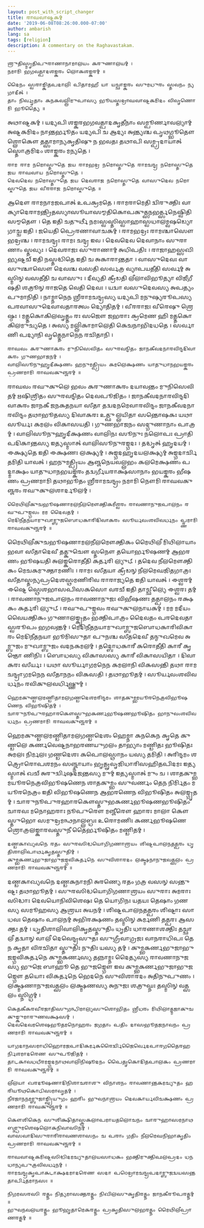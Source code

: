 ```yaml
---
layout: post_with_script_changer
title: 𑌰𑌾𑌘𑌵𑌾𑌷𑍍𑌟𑌕𑌮𑍍
date: '2019-06-08T08:26:00.000-07:00'
author: ambarish
lang: sa
tags: [religion]
description: A commentary on the Raghavastakam.
---
```


    𑌶𑍍𑌰𑍁𑌤𑌿𑌸𑍍𑌮𑍃𑌤𑌿𑌪𑍁𑌰𑌾𑌣𑌾𑌨𑌾𑌮𑌾𑌲𑌯𑌂 𑌕𑌰𑍁𑌣𑌾𑌲𑌯𑌮𑍍 ।
    𑌨𑌮𑌾𑌮𑌿 𑌭𑌗𑌵𑌤𑍍𑌪𑌾𑌦𑌶𑌙𑍍𑌕𑌰𑌂 𑌲𑍋𑌕𑌶𑌙𑍍𑌕𑌰𑌮𑍍 ॥

    𑌦𑍈𑌨𑌂 𑌸𑍍𑌵𑌰𑌾𑌙𑍍𑌕𑌿𑌤𑌪𑌦𑌾𑌲𑌿 𑌪𑌿𑌤𑌾𑌮𑌹𑍀 𑌯𑌾 𑌯𑌚𑍍𑌛𑌾𑌙𑍍𑌕𑌰𑌂 𑌸𑍁𑌮𑌧𑍁𑌰𑌂 𑌸𑍍𑌤𑌵𑌨𑌂 𑌨𑍍𑌯𑌗𑌾𑌦𑍀𑌤𑍍 ।
    𑌤𑌾𑌂 𑌨𑌿𑌰𑍍𑌵𑍃𑌤𑌾𑌂 𑌕𑌨𑌕𑌵𑌲𑍍𑌲𑌿𑌮𑍁𑌪𑌾𑌸𑍍𑌯 𑌭𑍂𑌯𑌸𑍍𑌤𑌦𑍍𑌰𑌾𑌘𑌵𑌾𑌷𑍍𑌟𑌕𑌮𑌿𑌦𑌂 𑌵𑌿𑌵𑍃𑌣𑍋𑌮𑌿 𑌭𑍂𑌤𑍍𑌯𑍈 ॥

𑌅𑌥𑌾𑌷𑍍𑌟𑌕𑌮𑍍 । 𑌯𑌦𑍍𑌯𑌪𑌿 𑌶𑌙𑍍𑌕𑌰𑌭𑌗𑌵𑌤𑍍𑌪𑌾𑌦𑌕𑍃𑌤𑍀𑌨𑌾𑌂 𑌸𑌮𑍍𑌪𑍂𑌰𑍍𑌣𑌾𑌵𑌲𑍍𑌯𑌾𑌮𑍍 𑌅𑌷𑍍𑌟𑌕𑌮𑌿𑌦𑌂 𑌨𑌾𑌨𑍍𑌤𑌰𑍍𑌭𑍂𑌤𑌂 𑌯𑌦𑍍𑌯𑌪𑌿 𑌚 𑌆𑌦𑍍𑌯𑌃 𑌅𑌨𑍍𑌤𑍍𑌯𑌶𑍍𑌚 𑌪𑍃𑌥𑌗𑍍𑌭𑍂𑌤𑍌 𑌶𑍍𑌲𑍋𑌕𑍌 𑌤𑌤𑍍𑌸𑌾𑌮𑌾𑌨𑍍𑌯𑌕𑍃𑌤𑌿𑌷𑍁 𑌨 𑌭𑌵𑌤𑌃 𑌤𑌥𑌾𑌪𑌿 𑌸𑌮𑍍𑌪𑍍𑌰𑌦𑌾𑌯𑌾𑌤𑍍 𑌸𑍍𑌤𑍋𑌤𑍍𑌰𑌮𑌿𑌦𑌂 𑌶𑌾𑌙𑍍𑌕𑌰𑌂 𑌮𑌨𑍍𑌯𑌤𑍇 ।

    𑌰𑌾𑌮 𑌰𑌾𑌮 𑌨𑌮𑍋𑌸𑍍𑌤𑍁𑌤𑍇 𑌜𑌯 𑌰𑌾𑌮𑌭𑌦𑍍𑌰 𑌨𑌮𑍋𑌸𑍍𑌤𑍁𑌤𑍇 𑌰𑌾𑌮𑌚𑌨𑍍𑌦𑍍𑌰 𑌨𑌮𑍋𑌸𑍍𑌤𑍁𑌤𑍇 𑌜𑌯 𑌰𑌾𑌘𑌵𑌾𑌯 𑌨𑌮𑍋𑌸𑍍𑌤𑍁𑌤𑍇 ।
    𑌦𑍇𑌵𑌦𑍇𑌵 𑌨𑌮𑍋𑌸𑍍𑌤𑍁𑌤𑍇 𑌜𑌯 𑌦𑍇𑌵𑌰𑌾𑌜 𑌨𑌮𑍋𑌸𑍍𑌤𑍁𑌤𑍇 𑌵𑌾𑌸𑍁𑌦𑍇𑌵 𑌨𑌮𑍋𑌸𑍍𑌤𑍁𑌤𑍇 𑌜𑌯 𑌵𑍀𑌰𑌰𑌾𑌜 𑌨𑌮𑍋𑌸𑍍𑌤𑍁𑌤𑍇 ॥

𑌆𑌦𑍌 𑌰𑌾𑌮𑌨𑌾𑌮𑌜𑌪𑌾𑌤𑍍 𑌉𑌪𑌕𑍍𑌰𑌮𑌤𑍇 । 𑌰𑌾𑌮𑌰𑌾𑌮𑍇𑌤𑌿 𑌦𑍍𑌵𑌿𑌰𑍁𑌕𑍍𑌤𑌿𑌃 𑌵𑌾𑌕𑍍𑌯𑌾𑌦𑍇𑌰𑌾𑌮𑌨𑍍𑌤𑍍𑌰𑌿𑌤𑌸𑍍𑌯𑌾𑌸𑍂𑌯𑌾𑌸𑌮𑍍𑌮𑌤𑌿𑌕𑍋𑌪𑌕𑍁𑌤𑍍𑌸𑌨𑌭𑌰𑍍𑌤𑍍𑌸𑌨𑍇𑌷𑍍𑌵𑌿𑌤𑌿 𑌸𑌮𑍍𑌮𑌤𑍌 । 𑌤𑍇 𑌇𑌤𑌿 𑌚𑌤𑍁𑌰𑍍𑌥𑍀 𑌨𑌮𑌃𑌸𑍍𑌵𑌸𑍍𑌤𑌿𑌸𑍍𑌵𑌾𑌹𑌾𑌸𑍍𑌵𑌧𑌾𑌲𑌮𑍍𑌵𑌷𑌡𑍍𑌯𑍋𑌗𑌾𑌚𑍍𑌚 𑌇𑌤𑌿 । 𑌜𑌯𑍇𑌤𑌿 𑌪𑍍𑌰𑍇𑌰𑌣𑌾𑌵𑌾𑌚𑌕𑌮𑍍 । 𑌰𑌾𑌮𑌭𑌦𑍍𑌰𑌃 𑌰𑌾𑌮𑌶𑍍𑌚𑌾𑌸𑍌 𑌭𑌦𑍍𑌰𑌶𑍍𑌚 । 𑌰𑌾𑌮𑌚𑌨𑍍𑌦𑍍𑌰𑌃 𑌰𑌾𑌮𑌃 𑌚𑌨𑍍𑌦𑍍𑌰 𑌇𑌵 । 𑌦𑍇𑌵𑌦𑍇𑌵 𑌦𑍇𑌵𑌾𑌨𑌾𑌂 𑌸𑍁𑌰𑌾𑌣𑌾𑌂 𑌸𑍍𑌤𑌵𑍍𑌯𑌃 । 𑌦𑍇𑌵𑌰𑌾𑌜𑌃 𑌸𑍁𑌰𑌾𑌣𑌾𑌮𑍍 𑌅𑌧𑌿𑌪𑌤𑌿𑌃 । 𑌰𑌾𑌜𑌾𑌹𑌸𑍍𑌸𑌖𑌿𑌭𑍍𑌯𑌷𑍍𑌟𑌚𑍍 𑌇𑌤𑌿 𑌨𑌸𑍍𑌤𑌦𑍍𑌧𑌿𑌤𑍇 𑌇𑌤𑌿 𑌚 𑌅𑌕𑌾𑌰𑌾𑌨𑍍𑌤𑌤𑌾 । 𑌵𑌾𑌸𑍁𑌦𑍇𑌵𑌃 𑌵𑌾𑌸𑍁𑌶𑍍𑌚𑌾𑌸𑍌 𑌦𑍇𑌵𑌶𑍍𑌚 𑌵𑌸𑌤𑌿 𑌸𑌰𑍍𑌵𑌤𑍍𑌰 𑌵𑍍𑌯𑌾𑌪𑌯𑌤𑍀𑌤𑌿 𑌸𑌰𑍍𑌵𑌮𑍍 𑌅𑌸𑍍𑌮𑌿𑌨𑍍 𑌵𑌸𑌤𑍀𑌤𑌿 𑌚 𑌵𑌾𑌸𑍁𑌃 । 𑌦𑍀𑌵𑍍𑌯𑌤𑌿 𑌕𑍍𑌰𑍀𑌡𑌤𑌿 𑌲𑍀𑌲𑌾𑌵𑌿𑌭𑍂𑌤𑍍𑌯𑌾 𑌵𑌿𑌜𑍀𑌗𑍀𑌷𑌤𑌿 𑌶𑌤𑍍𑌰𑍂𑌨𑍍 𑌰𑌾𑌜𑌤𑍇 𑌵𑍇𑌤𑌿 𑌦𑍇𑌵𑌃 । 𑌯𑌦𑍍𑌵𑌾 𑌵𑌸𑍁𑌦𑍇𑌵𑌸𑍍𑌯 𑌅𑌪𑌤𑍍𑌯𑌂 𑌪𑍁𑌮𑌾𑌨𑌿𑌤𑌿 । 𑌨𑌾𑌮𑍍𑌨𑌾𑌨𑍇𑌨 𑌶𑍍𑌰𑍀𑌰𑌾𑌮𑌚𑌨𑍍𑌦𑍍𑌰𑌸𑍍𑌯 𑌯𑌦𑍍𑌯𑌪𑌿 𑌮𑌨𑍁𑌷𑍍𑌯𑌰𑍂𑌪𑌸𑍍𑌯 𑌪𑌰𑌵𑌾𑌸𑍁𑌦𑍇𑌵𑌾𑌵𑌤𑌾𑌰𑌤𑍍𑌵𑌂 𑌦𑍍𑌯𑍋𑌤𑌿𑌤𑌮𑍍 । 𑌵𑍀𑌰𑌰𑌾𑌜𑌃 𑌵𑍀𑌰𑍇𑌷𑍁 𑌶𑍍𑌰𑍇𑌷𑍍𑌠𑌃 । 𑌮𑌤𑍍𑌤𑌕𑍋𑌕𑌿𑌲𑌵𑍃𑌤𑍍𑌤𑌂 𑌰𑌃 𑌸𑌜𑍌 𑌜𑌭𑌰𑌾𑌃 𑌕𑍍𑌰𑌮𑍇𑌣 𑌹𑌿 𑌮𑌤𑍍𑌤𑌕𑍋𑌕𑌿𑌲𑌮𑍁𑌚𑍍𑌯𑌤𑍇 । 𑌅𑌸𑍍𑌯 𑌮𑌲𑍍𑌲𑌿𑌕𑌾𑌮𑌾𑌲𑍇𑌤𑌿 𑌕𑍇𑌚𑌨𑌾𑌭𑌿𑌦𑌧𑌤𑍇 । 𑌸𑌰𑍍𑌵𑌾𑌣𑌿 𑌪𑌦𑍍𑌯𑌾𑌨𑌿 𑌵𑍃𑌤𑍍𑌤𑍇𑌨𑌾𑌨𑍇𑌨 𑌰𑌚𑌿𑌤𑌾𑌨𑌿 ।

    𑌰𑌾𑌘𑌵𑌂 𑌕𑌰𑍁𑌣𑌾𑌕𑌰𑌂 𑌮𑍁𑌨𑌿𑌸𑍇𑌵𑌿𑌤𑌂 𑌸𑍁𑌰𑌵𑌨𑍍𑌦𑌿𑌤𑌂 𑌜𑌾𑌨𑌕𑍀𑌵𑌦𑌨𑌾𑌰𑌵𑌿𑌨𑍍𑌦𑌦𑌿𑌵𑌾𑌕𑌰𑌂 𑌗𑍁𑌣𑌭𑌾𑌜𑌨𑌮𑍍 ।
    𑌵𑌾𑌲𑌿𑌸𑍂𑌨𑍁𑌹𑍃𑌦𑍀𑌕𑍍𑌷𑌣𑌂 𑌹𑌨𑍁𑌮𑌤𑍍𑌪𑍍𑌰𑌿𑌯𑌂 𑌕𑌮𑌲𑍇𑌕𑍍𑌷𑌣𑌂 𑌯𑌾𑌤𑍁𑌧𑌾𑌨𑌭𑌯𑌙𑍍𑌕𑌰𑌂 𑌪𑍍𑌰𑌣𑌮𑌾𑌮𑌿 𑌰𑌾𑌘𑌵𑌕𑍁𑌞𑍍𑌜𑌰𑌮𑍍 ॥

𑌰𑌾𑌘𑌵𑌂 𑌰𑌘𑍁𑌕𑍁𑌲𑍇 𑌭𑌵𑌂 𑌕𑌰𑍁𑌣𑌾𑌕𑌰𑌂 𑌦𑌯𑌾𑌵𑌨𑍍𑌤𑌂 𑌮𑍁𑌨𑌿𑌸𑍇𑌵𑌿𑌤𑌮𑍍 𑌋𑌷𑌿𑌶𑍍𑌰𑌿𑌤𑌂 𑌸𑍁𑌰𑌵𑌨𑍍𑌦𑌿𑌤𑌂 𑌦𑍇𑌵𑌪𑍂𑌜𑌿𑌤𑌂 । 𑌜𑌾𑌨𑌕𑍀𑌵𑌦𑌨𑌾𑌰𑌵𑌿𑌨𑍍𑌦𑌦𑌿𑌵𑌾𑌕𑌰𑌂 𑌜𑌾𑌨𑌕𑍀 𑌜𑌨𑌕𑌤𑌨𑌯𑌾 𑌸𑍀𑌤𑌾 𑌤𑌦𑍍𑌵𑌦𑌨𑌮𑍇𑌵𑌾𑌰𑌵𑌿𑌨𑍍𑌦𑌂 𑌜𑌾𑌨𑌕𑍀𑌵𑌦𑌨𑌾𑌰𑌵𑌿𑌨𑍍𑌦𑌂 𑌤𑌥𑌾𑌭𑍂𑌤𑌸𑍍𑌯 𑌦𑌿𑌵𑌾𑌕𑌰𑌃 𑌉𑌤𑍍𑌫𑍁𑌲𑍍𑌲𑌯𑌿𑌤𑌾 𑌸𑌨𑍍𑌤𑍋𑌷𑌕𑌃 𑌯𑌥𑌾 𑌸𑍂𑌰𑍍𑌯𑌃 𑌕𑌮𑌲𑌂 𑌵𑌿𑌕𑌾𑌸𑌯𑌤𑌿 । 𑌗𑍁𑌣𑌭𑌾𑌜𑌨𑌂 𑌸𑌦𑍍𑌗𑍁𑌣𑌾𑌨𑌾𑌂 𑌪𑌾𑌤𑍍𑌰𑌮𑍍 । 𑌵𑌾𑌲𑌿𑌸𑍂𑌨𑍁𑌹𑍃𑌦𑍀𑌕𑍍𑌷𑌣𑌂 𑌵𑌾𑌲𑌿𑌨𑌃 𑌸𑍂𑌨𑍁𑌃 𑌨𑌲𑍋𑌪𑌃 𑌪𑍍𑌰𑌾𑌤𑌿𑌪𑌦𑌿𑌕𑌾𑌨𑍍𑌤𑌸𑍍𑌯 𑌇𑌤𑍍𑌯𑌸𑍍𑌮𑌾𑌤𑍍 𑌵𑌾𑌲𑌿𑌸𑍂𑌨𑍁𑌰𑌙𑍍𑌗𑌦𑌃 । 𑌤𑌦𑍍𑌧𑍃𑌤𑍍 𑌹𑍃𑌦𑌯𑌮𑍍 । 𑌈𑌕𑍍𑌷𑍍𑌯𑌤𑍇 𑌇𑌤𑌿 𑌈𑌕𑍍𑌷𑌣𑌃 𑌲𑌕𑍍𑌷𑍍𑌯𑌮𑍍 । 𑌅𑌙𑍍𑌗𑌦𑌹𑍃𑌦𑌯𑌲𑌕𑍍𑌷𑍍𑌯𑌮𑍍 𑌅𑌙𑍍𑌗𑌦𑌾𑌰𑍍𑌚𑌿𑌤𑌮𑌿𑌤𑌿 𑌯𑌾𑌵𑌤𑍍 । 𑌹𑌨𑍁𑌮𑌤𑍍𑌪𑍍𑌰𑌿𑌯𑌂 𑌆𑌞𑍍𑌜𑌨𑍇𑌯𑌵𑌲𑍍𑌲𑌭𑌂 𑌕𑌲𑌮𑍇𑌕𑍍𑌷𑌣𑌂 𑌪𑌦𑍍𑌮𑌾𑌕𑍍𑌷𑌂 𑌯𑌾𑌤𑍁𑌧𑌾𑌨𑌭𑌯𑌙𑍍𑌕𑌰𑌂 𑌤𑌦𑍍𑌵𑌰𑍍𑌗𑍀𑌯𑌰𑌾𑌕𑍍𑌷𑌸𑌾𑌨𑌾𑌂 𑌭𑌯𑌙𑍍𑌕𑌰𑌂 𑌭𑍀𑌷𑌣𑌂 𑌪𑍍𑌰𑌣𑌮𑌾𑌮𑌿 𑌤𑌥𑌾𑌭𑍂𑌤𑌂 𑌶𑍍𑌰𑍀𑌰𑌾𑌮𑌚𑌨𑍍𑌦𑍍𑌰𑌂 𑌨𑌮𑌾𑌮𑌿 𑌨𑍌𑌮𑌿 𑌰𑌾𑌘𑌵𑌕𑍁𑌞𑍍𑌜𑌰𑌂 𑌰𑌘𑍁𑌕𑍁𑌲𑌶𑌾𑌰𑍍𑌦𑍂𑌲𑌮𑍍 ।

    𑌮𑍈𑌥𑌿𑌲𑍀𑌕𑍁𑌚𑌭𑍂𑌷𑌣𑌾𑌮𑌲𑌨𑍀𑌲𑌮𑍌𑌕𑍍𑌤𑌿𑌕𑌮𑍀𑌶𑍍𑌵𑌰𑌂 𑌰𑌾𑌵𑌣𑌾𑌨𑍁𑌜𑌪𑌾𑌲𑌨𑌂 𑌰𑌘𑍁𑌪𑍁𑌙𑍍𑌗𑌵𑌂 𑌮𑌮 𑌦𑍈𑌵𑌤𑌮𑍍 ।
    𑌮𑍇𑌦𑌿𑌨𑍀𑌤𑌨𑌯𑌾𑌮𑍁𑌖𑌾𑌮𑍍𑌬𑍁𑌜𑌬𑍋𑌧𑌕𑌾𑌰𑌿𑌦𑌿𑌵𑌾𑌕𑌰𑌂 𑌸𑍂𑌰𑍍𑌯𑌵𑌂𑌶𑌵𑌿𑌵𑌰𑍍𑌧𑌨𑌂 𑌪𑍍𑌰𑍍𑌣𑌮𑌾𑌮𑌿 𑌰𑌾𑌘𑌵𑌕𑍁𑌞𑍍𑌜𑌰𑌮𑍍 ॥

𑌮𑍈𑌥𑌿𑌲𑍀𑌕𑍁𑌚𑌭𑍂𑌷𑌣𑌾𑌮𑌲𑌨𑍀𑌲𑌮𑍌𑌕𑍍𑌤𑌿𑌕𑌂 𑌮𑍈𑌥𑌿𑌲𑍀 𑌮𑌿𑌥𑌿𑌲𑌾𑌯𑌾𑌂 𑌭𑌵𑌾 𑌸𑍀𑌤𑌾𑌦𑍇𑌵𑍀 𑌤𑌤𑍍𑌕𑍁𑌚𑍌 𑌸𑍍𑌤𑌨𑍌 𑌤𑌯𑍋𑌰𑍍𑌭𑍂𑌷𑌣𑌮𑍍 𑌆𑌭𑌰𑌣𑌂 𑌭𑍂𑌷𑌯𑌤𑌿 𑌅𑌲𑌙𑍍𑌕𑌰𑍋𑌤𑍀𑌤𑌿 𑌕𑌰𑍍𑌤𑌰𑌿 𑌲𑍍𑌯𑍁𑌟𑍍 । 𑌤𑌦𑍇𑌵 𑌨𑍀𑌲𑌮𑍌𑌕𑍍𑌤𑌿𑌕𑌂 𑌮𑍇𑌚𑌕𑌮𑍁𑌕𑍍𑌤𑌾𑌮𑌣𑌿𑌃 । 𑌰𑌾𑌮𑌃 𑌸𑍀𑌤𑌯𑌾 𑌕𑍍𑌰𑍀𑌡𑌨𑍍 𑌨𑍀𑌲𑌮𑍇𑌘𑌜𑌿𑌤𑌗𑌾𑌤𑍍𑌰𑌃 𑌸𑍀𑌤𑌾𑌸𑍍𑌤𑌨𑍍𑌯𑌪𑍍𑌰𑌦𑍇𑌶𑌸𑍍𑌥𑌮𑌣𑌿𑌰𑌿𑌵 𑌰𑌾𑌰𑌾𑌜𑍍𑌯𑌤𑍇 𑌇𑌤𑌿 𑌯𑌾𑌵𑌤𑍍 । 𑌈𑌶𑍍𑌵𑌰𑌮𑍍 𑌈𑌷𑍍𑌟𑍇 𑌸𑍍𑌥𑍇𑌶𑌭𑌾𑌸𑌪𑌿𑌸𑌕𑌸𑍋 𑌵𑌰𑌚𑍍 𑌇𑌤𑌿 𑌤𑌾𑌚𑍍𑌛𑍀𑌲𑍍𑌯𑍇 𑌈𑌶𑍍𑌵𑌰𑌃 𑌤𑌮𑍍 ।   𑌰𑌾𑌵𑌣𑌾𑌨𑍁𑌜𑌪𑌾𑌲𑌨𑌂 𑌰𑌾𑌵𑌣𑌾𑌨𑍁𑌜𑌃 𑌵𑌿𑌭𑍀𑌷𑌣𑌃 𑌤𑌤𑍍𑌪𑌾𑌲𑌨𑌂 𑌰𑌕𑍍𑌷𑌕𑌂 𑌕𑌰𑍍𑌤𑌰𑌿 𑌲𑍍𑌯𑍁𑌟𑍍 । 𑌰𑌘𑍁𑌪𑍁𑌙𑍍𑌗𑌵𑌂 𑌰𑌘𑍁𑌕𑍁𑌲𑌨𑌾𑌯𑌕𑌮𑍍 । 𑌮𑌮 𑌮𑌦𑍀𑌯𑌂 𑌵𑍈𑌯𑌕𑍍𑌤𑌿𑌕𑌂 𑌗𑍁𑌣𑌾𑌲𑌙𑍍𑌕𑍃𑌤𑌂 𑌭𑌕𑍍𑌤𑌿𑌪𑌾𑌤𑍍𑌰𑌂 𑌦𑍈𑌵𑌤𑌂 𑌪𑌰𑌦𑍇𑌵𑌤𑌾𑌸𑍍𑌵𑌰𑍂𑌪𑌂 𑌭𑌗𑌵𑌨𑍍𑌤𑌮𑍍 । 𑌮𑍇𑌦𑌿𑌨𑍀𑌤𑌨𑌯𑌾𑌮𑍁𑌖𑌾𑌮𑍍𑌬𑍁𑌜𑌬𑍋𑌧𑌕𑌾𑌰𑌿𑌵𑌿𑌕𑌾𑌰𑌂 𑌮𑍇𑌦𑌿𑌨𑍀𑌤𑌨𑌯𑌾 𑌭𑍂𑌮𑌿𑌸𑍁𑌤𑌾 𑌪𑍁𑌨𑌶𑍍𑌚 𑌸𑍀𑌤𑌦𑍇𑌵𑍀 𑌤𑌨𑍍𑌮𑍁𑌖𑌮𑍇𑌵 𑌅𑌮𑍍𑌬𑍁𑌜𑌂 𑌮𑍁𑌖𑌾𑌮𑍍𑌬𑍁𑌜𑌂 𑌵𑌦𑌨𑌕𑌮𑌲𑌮𑍍 । 𑌤𑌦𑍍𑌬𑍋𑌧𑌕𑌾𑌰𑍀 𑌕𑌰𑍋𑌤𑍀𑌤𑌿 𑌕𑌾𑌰𑍀 𑌕𑍃𑌞𑍋 𑌣𑌿𑌨𑌿𑌃 । 𑌬𑍋𑌧𑌸𑍍𑌯 𑌵𑌿𑌕𑌾𑌸𑌸𑍍𑌯 𑌕𑌾𑌰𑍀 𑌵𑌿𑌕𑌾𑌸𑌯𑌿𑌤𑌾 । 𑌦𑌿𑌵𑌾𑌕𑌰𑌃 𑌸𑍀𑌰𑍍𑌯𑌃 । 𑌯𑌥𑌾 𑌸𑍂𑌰𑍍𑌯𑌾𑌗𑌮𑌨𑍇𑌨 𑌕𑌮𑌲𑌾𑌨𑌿 𑌵𑌿𑌕𑌸𑌨𑍍𑌤𑌿 𑌤𑌥𑌾 𑌰𑌾𑌮𑌚𑌨𑍍𑌦𑍍𑌰𑌾𑌗𑌮𑌨𑍇𑌨 𑌸𑍀𑌤𑌾𑌨𑌨𑌂 𑌵𑌿𑌕𑌸𑌤𑌿 । 𑌤𑌥𑌾𑌭𑍂𑌤𑌮𑍍 । 𑌸𑍂𑌰𑍍𑌯𑌵𑌂𑌶𑌵𑌿𑌵𑌰𑍍𑌧𑌨𑌂 𑌰𑌵𑌿𑌕𑍁𑌲𑌵𑌰𑍍𑌧𑌿𑌷𑍍𑌣𑍁𑌮𑍍 ।

    𑌹𑍇𑌮𑌕𑍁𑌣𑍍𑌡𑌲𑌮𑌣𑍍𑌡𑌿𑌤𑌾𑌮𑌲𑌗𑌣𑍍𑌡𑌦𑍇𑌶𑌮𑌰𑌿𑌨𑍍𑌦𑌮𑌂 𑌶𑌾𑌤𑌕𑍁𑌮𑍍𑌭𑌮𑌯𑍂𑌰𑌨𑍇𑌤𑍍𑌰𑌵𑌿𑌭𑍂𑌷𑌣𑍇𑌨 𑌵𑌿𑌭𑍂𑌷𑌿𑌤𑌮𑍍 ।
    𑌚𑌾𑌰𑍁𑌨𑍂𑌪𑍁𑌰𑌹𑌾𑌰𑌕𑍌𑌸𑍍𑌤𑍁𑌭𑌕𑌰𑍍𑌣𑌭𑍂𑌷𑌣𑌭𑍂𑌷𑌿𑌤𑌂 𑌭𑌾𑌨𑍁𑌵𑌂𑌶𑌵𑌿𑌵𑌰𑍍𑌧𑌨𑌂 𑌪𑍍𑌰𑌣𑌮𑌾𑌮𑌿 𑌰𑌾𑌘𑌵𑌕𑍁𑌞𑍍𑌜𑌰𑌮𑍍 ॥

𑌹𑍇𑌮𑌕𑍁𑌣𑍍𑌡𑌲𑌮𑌣𑍍𑌡𑌿𑌤𑌾𑌮𑌲𑌗𑌣𑍍𑌡𑌦𑍇𑌶𑌂 𑌹𑍇𑌮𑍍𑌨𑌾 𑌕𑌨𑌕𑍇𑌨 𑌕𑍃𑌤𑍇 𑌕𑍁𑌣𑍍𑌡𑌲𑍇 𑌕𑌰𑍍𑌣𑌵𑍇𑌷𑍍𑌟𑌨𑌾𑌭𑌰𑌣𑌯𑍁𑌗𑌲𑌂 𑌤𑌾𑌭𑍍𑌯𑌾𑌂 𑌮𑌣𑍍𑌡𑌿𑌤𑌃 𑌭𑍂𑌷𑌿𑌤𑌃 𑌅𑌮𑌲𑌃 𑌨𑌿𑌰𑍍𑌮𑌲𑌃 𑌗𑌣𑍍𑌡𑌦𑍇𑌶𑌃 𑌕𑌪𑍋𑌲𑌸𑍍𑌥𑌾𑌨𑌂 𑌯𑌸𑍍𑌯 𑌤𑌮𑌿𑌤𑌿 । 𑌅𑌰𑌿𑌨𑍍𑌦𑌮𑌂 𑌶𑌤𑍍𑌰𑍍𑌰𑍋𑌰𑍋𑌪𑌶𑌮𑌨𑌂 𑌸𑌞𑍍𑌜𑍍𑌨𑌾𑌯𑌾𑌂 𑌭𑍃𑌤𑍄𑌵𑍃𑌜𑌿𑌧𑌾𑌰𑌿𑌸𑌹𑌿𑌤𑌪𑌿𑌦𑌮𑌃 𑌇𑌤𑍍𑌯𑌸𑍍𑌮𑌾𑌤𑍍 𑌖𑌚𑍍 𑌅𑌰𑍁𑌰𑍍𑌦𑍍𑌵𑌿𑌷𑌦𑌜𑌨𑍍𑌤𑌸𑍍𑌯 𑌮𑍁𑌮𑍍 𑌇𑌤𑍍𑌯𑌸𑍍𑌮𑌾𑌤𑍍 𑌮𑍁𑌂 𑌚 । 𑌶𑌾𑌤𑌕𑍁𑌮𑍍𑌭𑌮𑌯𑍂𑌰𑌨𑍇𑌤𑍍𑌰𑌵𑌿𑌭𑍂𑌷𑌣𑍇𑌨 𑌶𑌾𑌤𑌕𑍁𑌮𑍍𑌭𑌂 𑌸𑍁𑌵𑌰𑍍𑌣𑌂 𑌤𑍇𑌨 𑌨𑌿𑌰𑍍𑌮𑌿𑌤𑌂 𑌮𑌯𑍂𑌰𑌨𑍇𑌤𑍍𑌰𑌂 𑌇𑌤𑌿 𑌵𑌿𑌭𑍂𑌷𑌣𑍇𑌨 𑌆𑌭𑌰𑌣𑍇𑌨 𑌵𑌿𑌭𑍂𑌷𑌿𑌤𑌂 𑌅𑌲𑌙𑍍𑌗𑍃𑌤𑌮𑍍 । 𑌚𑌾𑌰𑍁𑌨𑍂𑌪𑍁𑌰𑌹𑌾𑌰𑌕𑍌𑌸𑍍𑌤𑍁𑌭𑌕𑌰𑍍𑌣𑌭𑍂𑌷𑌣𑌭𑍂𑌷𑌿𑌤𑌂 𑌚𑌾𑌰𑌵𑌃 𑌮𑌨𑍋𑌹𑌰𑌾𑌃 𑌨𑍂𑌪𑍁𑌰𑍌 𑌮𑌞𑍍𑌜𑍀𑌰𑍌
𑌹𑌾𑌰𑌃 𑌮𑌾𑌲𑌾 𑌕𑍌𑌸𑍍𑌤𑍁𑌭𑍋 𑌸𑌮𑍁𑌦𑍍𑌰𑌮𑌨𑍍𑌥𑌨𑌾𑌲𑍍𑌲𑌬𑍍𑌧𑌃 𑌉𑌰𑍋𑌮𑌣𑌿𑌃 𑌕𑌰𑍍𑌣𑌭𑍂𑌷𑌣𑍇 𑌶𑍍𑌰𑍋𑌤𑍍𑌰𑌲𑌙𑍍𑌕𑌾𑌰𑌵𑌸𑍍𑌤𑍁𑌨𑍀 𑌤𑍈𑌰𑍍𑌭𑍂𑌷𑌿𑌤𑌂 𑌮𑌣𑍍𑌡𑌿𑌤𑌮𑍍 ।

    𑌦𑌣𑍍𑌡𑌕𑌾𑌖𑍍𑌯𑌵𑌨𑍇 𑌰𑌤𑌂 𑌸𑍁𑌰𑌸𑌿𑌦𑍍𑌧𑌯𑍋𑌗𑌿𑌗𑌣𑌾𑌶𑍍𑌰𑌯𑌂 𑌶𑌿𑌷𑍍𑌟𑌪𑌾𑌲𑌨𑌤𑌤𑍍𑌪𑌰𑌂 𑌧𑍃𑌤𑌿𑌶𑌾𑌲𑌿𑌪𑌾𑌰𑍍𑌥𑌕𑍃𑌤𑌸𑍍𑌤𑍁𑌤𑌿𑌮𑍍 ।
    𑌕𑍁𑌮𑍍𑌭𑌕𑌰𑍍𑌣𑌭𑍁𑌜𑌾𑌭𑍁𑌜𑌙𑍍𑌗𑌵𑌿𑌕𑌰𑍍𑌤𑌨𑍇 𑌸𑍁𑌵𑌿𑌶𑌾𑌰𑌦𑌂 𑌲𑌕𑍍𑌷𑍍𑌮𑌨𑌾𑌨𑍁𑌜𑌵𑌤𑍍𑌸𑌲𑌂 𑌪𑍍𑌰𑌣𑌮𑌾𑌮𑌿 𑌰𑌾𑌘𑌵𑌕𑍁𑌞𑍍𑌜𑌰𑌮𑍍 ॥

𑌦𑌣𑍍𑌡𑌕𑌾𑌖𑍍𑌯𑌵𑌨𑍇 𑌦𑌣𑍍𑌡𑌕𑌨𑌾𑌮𑌨𑌿 𑌅𑌰𑌣𑍍𑌯𑍇 𑌰𑌤𑌂 𑌗𑌤𑍍𑌰 𑌵𑌸𑌨𑍍 𑌸𑌨𑍍𑌤𑍁𑌷𑍍𑌟𑌃 𑌤𑌥𑌾𑌭𑍂𑌤𑌮𑍍 । 𑌸𑍁𑌰𑌸𑌿𑌦𑍍𑌧𑌯𑍋𑌗𑌿𑌗𑌣𑌾𑌶𑍍𑌰𑌯𑌂 𑌸𑍁𑌰𑌾𑌃 𑌅𑌮𑌰𑌾𑌃 𑌸𑌿𑌦𑍍𑌧𑌾𑌃 𑌦𑍇𑌵𑌯𑍋𑌨𑌿𑌵𑌿𑌶𑍇𑌷𑌃 𑌤𑍇 𑌯𑍋𑌗𑌿𑌨𑌃 𑌯𑌤𑌯𑌃 𑌤𑍇𑌷𑌾𑌂 𑌗𑌣𑌸𑍍𑌯 𑌸𑌮𑍂𑌹𑌸𑍍𑌯 𑌆𑌶𑍍𑌰𑌯𑌃 𑌅𑌯𑌨𑌮𑍍 । 𑌶𑌿𑌷𑍍𑌟𑌪𑌾𑌲𑌨𑌤𑌤𑍍𑌪𑌰𑌂 𑌶𑌿𑌷𑍍𑌟𑌾𑌃 𑌸𑌾𑌧𑌵𑌃 𑌤𑍇𑌷𑌾𑌂 𑌪𑌾𑌲𑌨𑌮𑍍 𑌅𑌭𑌿𑌰𑌕𑍍𑌷𑌣𑌂 𑌤𑌸𑍍𑌮𑌿𑌨𑍍 𑌕𑌰𑍍𑌮𑌣𑌿 𑌤𑌤𑍍𑌪𑌰𑌃 𑌆𑌸𑌕𑍍𑌤𑌃 𑌤𑌮𑍍 । 𑌧𑍃𑌤𑌿𑌶𑌾𑌲𑌿𑌵𑌾𑌲𑌿𑌕𑍃𑌤𑌸𑍍𑌤𑍁𑌤𑌿𑌂 𑌧𑍃𑌤𑌿𑌃 𑌧𑌾𑌰𑌣𑌾𑌶𑌕𑍍𑌤𑌿𑌃 𑌤𑌚𑍍𑌛𑌾𑌲𑍀 𑌤𑌦𑍍𑌵𑌾𑌨𑍍 𑌵𑌾𑌲𑍀 𑌦𑍇𑌵𑍇𑌨𑍍𑌦𑍍𑌰𑌸𑍁𑌤𑌃 𑌸𑍁𑌗𑍍𑌰𑍀𑌵𑌾𑌗𑍍𑌰𑌜𑌃 𑌵𑌾𑌨𑌰𑌾𑌧𑌿𑌪𑌃 𑌤𑍇𑌨 𑌕𑍃𑌤𑌾 𑌵𑌿𑌰𑌚𑌿𑌤𑌾 𑌸𑍍𑌤𑍁𑌤𑌿𑌃 𑌨𑍁𑌤𑌿𑌃 𑌯𑌸𑍍𑌯 𑌤𑌮𑍍 । 𑌕𑍁𑌮𑍍𑌭𑌕𑌰𑍍𑌣𑌭𑍁𑌜𑌾𑌭𑍁𑌜𑌙𑍍𑌗𑌵𑌿𑌕𑌰𑍍𑌤𑌨𑍇 𑌕𑍁𑌮𑍍𑌭𑌕𑌰𑍍𑌣𑌸𑍍𑌯 𑌤𑌨𑍍𑌨𑌾𑌮𑍍𑌨𑌃 𑌦𑍈𑌤𑍍𑌯𑌸𑍍𑌯 𑌰𑌾𑌵𑌣𑌾𑌨𑍁𑌜𑌸𑍍𑌯 𑌭𑍁𑌜𑍇 𑌬𑌾𑌹𑍂 𑌤𑍇 𑌭𑍁𑌜𑌙𑍍𑌗𑍌 𑌇𑌵 𑌕𑍁𑌮𑍍𑌭𑌕𑌰𑍍𑌣𑌭𑍁𑌜𑌾𑌭𑍁𑌜𑌙𑍍𑌗𑍌 𑌤𑌯𑍋𑌃 𑌵𑌿𑌕𑌰𑍍𑌤𑌨𑍇 𑌭𑍇𑌦𑌨𑍇 𑌸𑍁𑌵𑌿𑌶𑌾𑌰𑌦𑌂 𑌅𑌤𑌿𑌨𑍁𑌪𑍁𑌣𑌂 । 𑌲𑌕𑍍𑌷𑍍𑌮𑌣𑌾𑌨𑍁𑌜𑌵𑌤𑍍𑌸𑌲𑌂 𑌲𑌕𑍍𑌷𑍍𑌮𑌣𑌸𑍍𑌯 𑌅𑌨𑍁𑌜𑌃 𑌶𑌤𑍍𑌰𑍁𑌘𑍍𑌨𑌃 𑌤𑌸𑍍𑌮𑌿𑌨𑍍 𑌵𑌤𑍍𑌸𑌲𑌂 𑌸𑍍𑌨𑌿𑌗𑍍𑌧𑌮𑍍 ।

    𑌕𑍇𑌤𑌕𑍀𑌕𑌰𑌵𑍀𑌰𑌜𑌾𑌤𑌿𑌸𑍁𑌗𑌨𑍍𑌧𑌿𑌮𑌾𑌲𑍍𑌯𑌸𑍁𑌶𑍋𑌭𑌿𑌤𑌂 𑌶𑍍𑌰𑍀𑌧𑌰𑌂 𑌮𑌿𑌥𑌿𑌲𑌾𑌤𑍍𑌮𑌜𑌾𑌕𑍁𑌚𑌕𑍁𑌙𑍍𑌕𑍁𑌮𑌾𑌰𑍁𑌣𑌵𑌕𑍍𑌷𑌸𑌮𑍍 ।
    𑌦𑍇𑌵𑌦𑍇𑌵𑌮𑌶𑍇𑌷𑌭𑍂𑌤𑌮𑌨𑍋𑌹𑌰𑌂 𑌜𑌗𑌤𑌾𑌂 𑌪𑌤𑌿𑌂 𑌦𑌾𑌸𑌭𑍂𑌤𑌜𑌨𑌾𑌵𑌨𑌂 𑌪𑍍𑌰𑌣𑌮𑌾𑌮𑌿 𑌰𑌾𑌘𑌵𑌕𑍁𑌞𑍍𑌜𑌰𑌮𑍍 ॥

    𑌯𑌾𑌗𑌦𑌾𑌨𑌸𑌮𑌾𑌧𑌿𑌹𑍋𑌮𑌜𑌪𑌾𑌦𑌿𑌕𑌰𑍍𑌮𑌕𑌰𑍈𑌰𑍍𑌦𑍍𑌵𑌿𑌜𑍈𑌰𑍍𑌵𑍇𑌦𑌪𑌾𑌰𑌗𑌤𑍈𑌰𑌹𑌰𑍍𑌨𑌿𑌶𑌮𑌾𑌦𑌰𑍇𑌣 𑌸𑍁𑌪𑍂𑌜𑌿𑌤𑌮𑍍 ।
    𑌤𑌾𑌟𑌕𑌾𑌵𑌧𑌧𑍀𑌰𑌮𑌙𑍍𑌗𑌦𑌨𑌾𑌥𑌵𑌾𑌲𑌿𑌨𑌿𑌷𑍂𑌦𑌨𑌂 𑌪𑍈𑌤𑍃𑌕𑍋𑌦𑌿𑌤𑌪𑌾𑌲𑌕𑌂 𑌪𑍍𑌰𑌣𑌮𑌾𑌮𑌿 𑌰𑌾𑌘𑌵𑌕𑍁𑌞𑍍𑌜𑌰𑌮𑍍 ॥

    𑌲𑍀𑌲𑌯𑌾 𑌖𑌰𑌦𑍂𑌷𑌣𑌾𑌦𑌿𑌨𑌿𑌶𑌾𑌚𑌰𑌾𑌶𑍁 𑌵𑌿𑌨𑌾𑌶𑌨𑌂 𑌰𑌾𑌵𑌣𑌾𑌨𑍍𑌤𑌕𑌮𑌚𑍍𑌯𑍁𑌤𑌂 𑌹𑌰𑌿𑌯𑍂𑌥𑌕𑍋𑌟𑌿𑌸𑌮𑌾𑌵𑍃𑌤𑌮𑍍 ।
    𑌨𑍀𑌰𑌜𑌾𑌨𑌨𑌮𑌮𑍍𑌬𑍁𑌜𑌾𑌙𑍍𑌘𑍍𑌰𑌿𑌯𑍁𑌗𑌂 𑌹𑌰𑌿𑌂 𑌭𑍁𑌵𑌨𑌾𑌶𑍍𑌰𑌯𑌂 𑌦𑍇𑌵𑌕𑌾𑌰𑍍𑌯𑌵𑌿𑌚𑌕𑍍𑌷𑌣𑌂 𑌪𑍍𑌰𑌣𑌮𑌾𑌮𑌿 𑌰𑌾𑌘𑌕𑍁𑌞𑍍𑌜𑌰𑌮𑍍 ॥

    𑌕𑍌𑌶𑌿𑌕𑍇𑌨 𑌸𑍁𑌶𑌿𑌕𑍍𑌷𑌿𑌤𑌾𑌸𑍍𑌤𑍍𑌰𑌕𑌲𑌾𑌪𑌮𑌾𑌯𑌤𑌲𑍋𑌚𑌨𑌂 𑌚𑌾𑌰𑍁𑌹𑌾𑌸𑌮𑌨𑌾𑌥𑌬𑌮𑍍𑌨𑍍𑌧𑍁𑌮𑌶𑍇𑌷𑌲𑍋𑌕𑌨𑌿𑌵𑌾𑌸𑌿𑌨𑌮𑍍 ।
    𑌵𑌾𑌸𑌵𑌾𑌦𑌿𑌸𑍁𑌰𑌾𑌰𑌿𑌰𑌾𑌵𑌣𑌶𑌾𑌸𑌨𑌂 𑌚 𑌪𑌰𑌾𑌂 𑌗𑌤𑌿𑌂 𑌨𑍀𑌲𑌮𑍇𑌘𑌨𑌿𑌭𑌾𑌕𑍃𑌤𑌿𑌂 𑌪𑍍𑌰𑌣𑌮𑌾𑌮𑌿 𑌰𑌾𑌘𑌵𑌕𑍁𑌞𑍍𑌜𑌰𑌮𑍍 ॥

    𑌰𑌾𑌘𑌵𑌾𑌷𑍍𑌟𑌕𑌮𑌿𑌷𑍍𑌟𑌸𑌿𑌦𑍍𑌧𑌿𑌦𑌮𑌚𑍍𑌯𑍁𑌤𑌾𑌲𑌯𑌸𑌾𑌧𑌕𑌂 𑌭𑌕𑍍𑌤𑌿𑌮𑍁𑌕𑍍𑌤𑌿𑌫𑌲𑌪𑍍𑌰𑌦𑌂 𑌧𑌨𑌧𑌾𑌨𑍍𑌯𑌪𑍁𑌤𑍍𑌰𑌵𑌿𑌵𑌰𑍍𑌧𑌨𑌮𑍍 ।
    𑌰𑌾𑌮𑌚𑌨𑍍𑌦𑍍𑌰𑌕𑍃𑌪𑌾𑌕𑌟𑌾𑌕𑍍𑌷𑌦𑌮𑌾𑌦𑌰𑍇𑌣 𑌸𑌦𑌾 𑌪𑌠𑍇𑌦𑍍𑌰𑌾𑌮𑌚𑌨𑍍𑌦𑍍𑌰𑌪𑌦𑌾𑌮𑍍𑌬𑍁𑌜𑌦𑍍𑌵𑌯𑌸𑌨𑍍𑌤𑌤𑌾𑌰𑍍𑌪𑌿𑌤𑌮𑌾𑌨𑌸𑌃 ॥

    𑌨𑌿𑌗𑌮𑌸𑌰𑌸𑌿 𑌰𑌤𑍍𑌨𑌂 𑌨𑌿𑌤𑍍𑌯𑌮𑌾𑌸𑌕𑍍𑌤𑌰𑌤𑍍𑌨𑌂 𑌨𑌿𑌖𑌿𑌲𑌸𑍁𑌕𑍃𑌤𑌿𑌰𑌤𑍍𑌨𑌂 𑌜𑌾𑌨𑌕𑍀𑌰𑍂𑌪𑌰𑌤𑍍𑌨𑌮𑍍 ॥
    𑌭𑍁𑌵𑌨𑌵𑌲𑌯𑌰𑌤𑍍𑌨𑌂 𑌭𑍂𑌭𑍃𑌤𑌾𑌮𑍇𑌕𑌰𑌤𑍍𑌨𑌂 𑌪𑍍𑌰𑌕𑍃𑌤𑌿𑌸𑍁𑌲𑌭𑌰𑌤𑍍𑌨𑌂 𑌮𑍈𑌥𑌿𑌲𑍀𑌪𑍍𑌰𑌾𑌣𑌰𑌤𑍍𑌨𑌮𑍍 ॥
